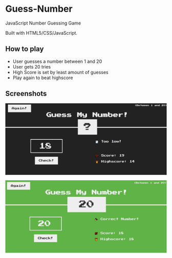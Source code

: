 # Guess-Number
JavaScript Number Guessing Game

Built with HTML5/CSS/JavaScript.

## How to play
- User guesses a number between 1 and 20
- User gets 20 tries
- High Score is set by least amount of guesses
- Play again to beat highscore

## Screenshots

![Running Program Screenshot](./screenshot1.png)

![Running Program Screenshot](./screenshot2.png)
